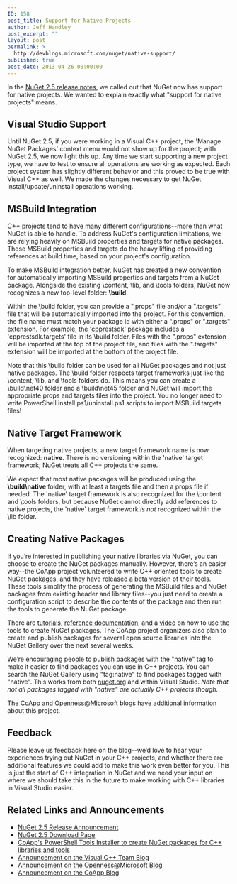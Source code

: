 ```yaml
---
ID: 158
post_title: Support for Native Projects
author: Jeff Handley
post_excerpt: ""
layout: post
permalink: >
  http://devblogs.microsoft.com/nuget/native-support/
published: true
post_date: 2013-04-26 00:00:00
---
```

In the [NuGet 2.5 release notes][1], we called out that NuGet now has support for native projects. We wanted to explain exactly what "support for native projects" means.

## Visual Studio Support

Until NuGet 2.5, if you were working in a Visual C++ project, the 'Manage NuGet Packages' context menu would not show up for the project; with NuGet 2.5, we now light this up. Any time we start supporting a new project type, we have to test to ensure all operations are working as expected. Each project system has slightly different behavior and this proved to be true with Visual C++ as well. We made the changes necessary to get NuGet install/update/uninstall operations working.

## MSBuild Integration

C++ projects tend to have many different configurations--more than what NuGet is able to handle. To address NuGet's configuration limitations, we are relying heavily on MSBuild properties and targets for native packages. These MSBuild properties and targets do the heavy lifting of providing references at build time, based on your project's configuration.

To make MSBuild integration better, NuGet has created a new convention for automatically importing MSBuild properties and targets from a NuGet package. Alongside the existing \content, \lib, and \tools folders, NuGet now recognizes a new top-level folder: **\build**.

Within the \build folder, you can provide a ".props" file and/or a ".targets" file that will be automatically imported into the project. For this convention, the file name must match your package id with either a ".props" or ".targets" extension. For example, the '[cpprestsdk][2]' package includes a 'cpprestsdk.targets' file in its \build folder. Files with the ".props" extension will be imported at the top of the project file, and files with the ".targets" extension will be imported at the bottom of the project file.

Note that this \build folder can be used for all NuGet packages and not just native packages. The \build folder respects target frameworks just like the \content, \lib, and \tools folders do. This means you can create a \build\net40 folder and a \build\net45 folder and NuGet will import the appropriate props and targets files into the project. You no longer need to write PowerShell install.ps1/uninstall.ps1 scripts to import MSBuild targets files!

## Native Target Framework

When targeting native projects, a new target framework name is now recognized: **native**. There is no versioning within the 'native' target framework; NuGet treats all C++ projects the same.

We expect that most native packages will be produced using the **\build\native** folder, with at least a targets file and then a props file if needed. The 'native' target framework is also recognized for the \content and \tools folders, but because NuGet cannot directly add references to native projects, the 'native' target framework *is not* recognized within the \lib folder.

## Creating Native Packages

If you’re interested in publishing your native libraries via NuGet, you can choose to create the NuGet packages manually. However, there’s an easier way--the CoApp project volunteered to write C++ oriented tools to create NuGet packages, and they have [released a beta version][3] of their tools. These tools simplify the process of generating the MSBuild files and NuGet packages from existing header and library files--you just need to create a configuration script to describe the contents of the package and then run the tools to generate the NuGet package. 

There are [tutorials][4], [reference documentation][5], and a [video][6] on how to use the tools to create NuGet packages. The CoApp project organizers also plan to create and publish packages for several open source libraries into the NuGet Gallery over the next several weeks.

We’re encouraging people to publish packages with the "native" tag to make it easier to find packages you can use in C++ projects. You can search the NuGet Gallery using "tag:native" to find packages tagged with "native". This works from both [nuget.org][7] and within Visual Studio. *Note that not all packages tagged with "native" are actually C++ projects though.*

The [CoApp][8] and [Openness@Microsoft][9] blogs have additional information about this project.

## Feedback

Please leave us feedback here on the blog--we’d love to hear your experiences trying out NuGet in your C++ projects, and whether there are additional features we could add to make this work even better for you. This is just the start of C++ integration in NuGet and we need your input on where we should take this in the future to make working with C++ libraries in Visual Studio easier.

## Related Links and Announcements

*   [NuGet 2.5 Release Announcement][10]
*   [NuGet 2.5 Download Page][11]
*   [CoApp's PowerShell Tools Installer to create NuGet packages for C++ libraries and tools][12]
*   [Announcement on the Visual C++ Team Blog][13]
*   [Announcement on the Openness@Microsoft Blog][9]
*   [Announcement on the CoApp Blog][8]

 [1]: http://docs.nuget.org/docs/release-notes/nuget-2.5
 [2]: https://nuget.org/packages/cpprestsdk/
 [3]: http://coapp.org/pages/releases.html
 [4]: http://coapp.org/pages/tutorials.html
 [5]: http://coapp.org/pages/reference.html
 [6]: https://www.youtube.com/watch?v=l4MAkR13JPA
 [7]: https://nuget.org/packages?q=tag%3Anative
 [8]: http://coapp.org/news/2013-04-26-Announcing-CoApp-Tools-For-NuGet.html
 [9]: http://blogs.technet.com/b/openness/archive/2013/04/26/nuget-coapp-release.aspx
 [10]: http://blog.nuget.org/20130425/nuget-2.5-released.html
 [11]: https://nuget.codeplex.com/releases/view/96733
 [12]: http://coapp.org/releases
 [13]: http://blogs.msdn.com/b/vcblog/archive/2013/04/26/nuget-for-c.aspx
